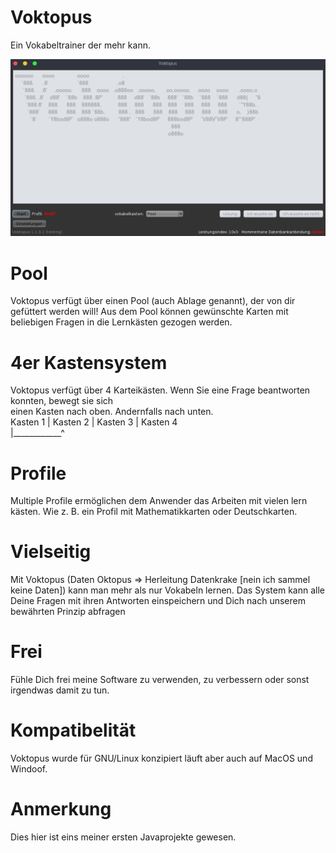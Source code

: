 # Voktopus
Ein Vokabeltrainer der mehr kann. 

![Voktopus](/screen1.png?raw=true "Voktopus 1.1.0.1 (testing)")

# Pool
Voktopus verfügt über einen Pool (auch Ablage genannt), der von dir gefüttert werden will!
Aus dem Pool können gewünschte Karten mit beliebigen Fragen in die Lernkästen gezogen werden.

# 4er Kastensystem
Voktopus verfügt über 4 Karteikästen. Wenn Sie eine Frage beantworten konnten, bewegt sie sich <br>
einen Kasten nach oben. Andernfalls nach unten.<br>
Kasten 1 | Kasten 2 | Kasten 3 | Kasten 4 <br>
|____________^<br>

# Profile
Multiple Profile ermöglichen dem Anwender das Arbeiten mit vielen lern kästen.
Wie z. B. ein Profil mit Mathematikkarten oder Deutschkarten.

# Vielseitig
Mit Voktopus (Daten Oktopus => Herleitung Datenkrake [nein ich sammel keine Daten]) kann man mehr
als nur Vokabeln lernen. Das System kann alle Deine Fragen mit ihren Antworten einspeichern und Dich
nach unserem bewährten Prinzip abfragen

# Frei
Fühle Dich frei meine Software zu verwenden, zu verbessern oder sonst irgendwas damit zu tun.

# Kompatibelität
Voktopus wurde für GNU/Linux konzipiert läuft aber auch auf MacOS und Windoof.

# Anmerkung
Dies hier ist eins meiner ersten Javaprojekte gewesen. 
